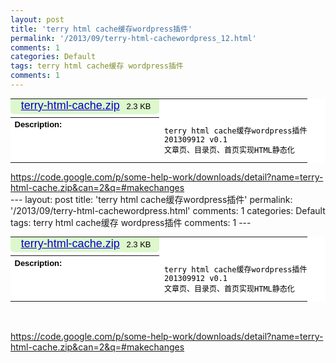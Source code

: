 ```yaml
---
layout: post
title: 'terry html cache缓存wordpress插件'
permalink: '/2013/09/terry-html-cachewordpress_12.html'
comments: 1
categories: Default
tags: terry html cache缓存 wordpress插件
comments: 1
---
```

<div dir="ltr" style="text-align: left;"><table style="background-color: white; color: black; font-family: arial, sans-serif; font-size: 13px;"><tbody><tr><td style="padding: 0px;"><div style="background-color: #ddf8cc; margin-bottom: 5px;"><div style="margin: 0px; padding: 0px 13px;">&nbsp;<a href="https://some-help-work.googlecode.com/files/terry-html-cache.zip" style="color: #0000cc; font-size: 18px;">terry-html-cache.zip</a>&nbsp;&nbsp; 2.3 KB</div><div style="border-left-color: rgb(255, 255, 255); border-left-style: solid; border-left-width: 1px; border-right-color: rgb(255, 255, 255); border-right-style: solid; border-right-width: 1px; font-size: 0px; height: 1px; margin: 0px; padding: 0px;"></div><div style="border-left-color: rgb(255, 255, 255); border-left-style: solid; border-left-width: 2px; border-right-color: rgb(255, 255, 255); border-right-style: solid; border-right-width: 2px; font-size: 0px; height: 1px; margin: 0px; padding: 0px;"></div><div style="border-left-color: rgb(255, 255, 255); border-left-style: solid; border-left-width: 4px; border-right-color: rgb(255, 255, 255); border-right-style: solid; border-right-width: 4px; font-size: 0px; height: 1px; margin: 0px; padding: 0px;"></div></div></td></tr><tr><th align="left" valign="top">Description:</th><td align="left" style="padding: 0px;" valign="top"><pre style="font-size: 12px; max-width: 80em; padding-left: 0.7em; white-space: pre-wrap;">terry html cache缓存wordpress插件<br/>201309912 v0.1<br/>文章页、目录页、首页实现HTML静态化</pre></td></tr></tbody></table><p></p><div></div><div><a href="https://code.google.com/p/some-help-work/downloads/detail?name=terry-html-cache.zip&amp;can=2&amp;q=#makechanges">https://code.google.com/p/some-help-work/downloads/detail?name=terry-html-cache.zip&amp;can=2&amp;q=#makechanges</a></div></div>---
layout: post
title: 'terry html cache缓存wordpress插件'
permalink: '/2013/09/terry-html-cachewordpress.html'
comments: 1
categories: Default
tags: terry html cache缓存 wordpress插件
comments: 1
---
<div dir="ltr" style="text-align: left;" trbidi="on"><table style="background-color: white; color: black; font-family: arial, sans-serif; font-size: 13px;"><tbody><tr><td style="padding: 0px;"><div style="background-color: #ddf8cc; margin-bottom: 5px;"><div class="box-inner" style="margin: 0px; padding: 0px 13px;">&nbsp;<a href="https://some-help-work.googlecode.com/files/terry-html-cache.zip" style="color: #0000cc; font-size: 18px;">terry-html-cache.zip</a>&nbsp;&nbsp; 2.3 KB</div><div class="round1" style="border-left-color: rgb(255, 255, 255); border-left-style: solid; border-left-width: 1px; border-right-color: rgb(255, 255, 255); border-right-style: solid; border-right-width: 1px; font-size: 0px; height: 1px; margin: 0px; padding: 0px;"></div><div class="round2" style="border-left-color: rgb(255, 255, 255); border-left-style: solid; border-left-width: 2px; border-right-color: rgb(255, 255, 255); border-right-style: solid; border-right-width: 2px; font-size: 0px; height: 1px; margin: 0px; padding: 0px;"></div><div class="round4" style="border-left-color: rgb(255, 255, 255); border-left-style: solid; border-left-width: 4px; border-right-color: rgb(255, 255, 255); border-right-style: solid; border-right-width: 4px; font-size: 0px; height: 1px; margin: 0px; padding: 0px;"></div></div></td></tr><tr><th align="left" valign="top">Description:</th><td align="left" style="padding: 0px;" valign="top"><pre style="font-size: 12px; max-width: 80em; padding-left: 0.7em; white-space: pre-wrap;">terry html cache缓存wordpress插件<br/>201309912 v0.1<br/>文章页、目录页、首页实现HTML静态化</pre></td></tr></tbody></table><br/><div><br/></div><div><a href="https://code.google.com/p/some-help-work/downloads/detail?name=terry-html-cache.zip&amp;can=2&amp;q=#makechanges">https://code.google.com/p/some-help-work/downloads/detail?name=terry-html-cache.zip&amp;can=2&amp;q=#makechanges</a></div></div>